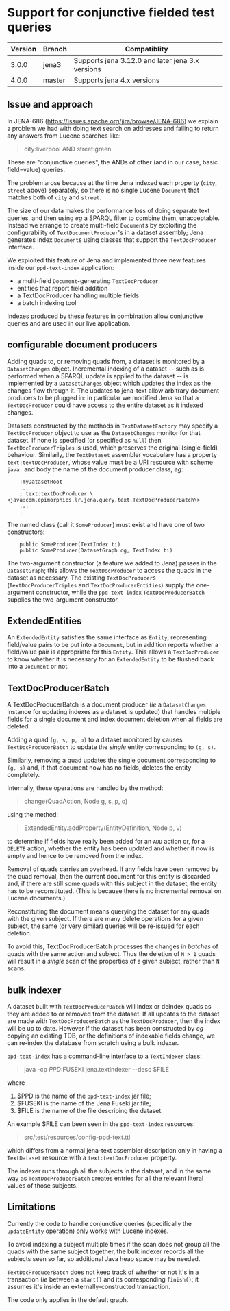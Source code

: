 # Support for conjunctive fielded test queries

| Version | Branch | Compatiblity |
|---|---|---|
| 3.0.0 | jena3 | Supports jena 3.12.0 and later jena 3.x versions |
| 4.0.0 | master | Supports jena 4.x versions |

## Issue and approach 

In JENA-686 (https://issues.apache.org/jira/browse/JENA-686)
we explain a problem we had with doing text search on
addresses and failing to return any answers from Lucene
searches like:

> city:liverpool AND street:green

These are "conjunctive queries", the ANDs of other
(and in our case, basic field=value) queries.

The problem arose because at the time Jena indexed 
each property (`city`, `street` above) 
separately, so there is no single Lucene `Document` that 
matches both of `city` and `street`.

The size of our data makes the performance loss of
doing separate text queries, and then using *eg* a SPARQL filter
to combine them, unacceptable. Instead we arrange to create
multi-field `Document`s by exploiting the configurability
of `TextDocumentProducer`'s in a dataset assembly;
Jena generates index `Document`s using classes that
support the `TextDocProducer` interface. 

We exploited this feature of Jena and implemented
three new features inside our `ppd-text-index` 
application:

* a multi-field `Document`-generating `TextDocProducer`
* entities that report field addition
* a TextDocProducer handling multiple fields
* a batch indexing tool

Indexes produced by these features in combination
allow conjunctive queries and are used in
our live application. 

## configurable document producers

Adding quads to, or removing quads from, a dataset is
monitored by a `DatasetChanges` object. Incremental
indexing of a dataset -- such as is performed 
when a SPARQL update is applied to the dataset -- 
is implemented by a `DatasetChanges`
object which updates the index as the changes flow
through it. The updates to jena-text allow arbitrary
document producers to be plugged in: in particular
we modified Jena so that a `TextDocProducer` could
have access to the entire dataset as it indexed
changes.

Datasets constructed by the methods in
`TextDatasetFactory` may specify a `TextDocProducer`
object to use as the `DatasetChanges` monitor for that
dataset. If none is specified (or specified as `null`)
then `TextDocProducerTriples` is used, which preserves
the original (single-field) behaviour. 
Similarly, the `TextDataset` 
assembler vocabulary has a property `text:textDocProducer`, 
whose value must be a URI resource with scheme `java:` and 
body the name
of the document producer class, *eg*:

		:myDatasetRoot
		... 
		; text:textDocProducer \<java:com.epimorphics.lr.jena.query.text.TextDocProducerBatch\> 
		...
		.

The named class (call it `SomeProducer`) must exist and have 
one of two constructors:

		public SomeProducer(TextIndex ti)
		public SomeProducer(DatasetGraph dg, TextIndex ti)

The two-argument constructor (a feature we added to Jena) 
passes  in the `DatasetGraph`;
this allows the `TextDocProducer` to access the quads
in the dataset as necessary. The existing `TextDocProducer`s
(`TextDocProducerTriples` and `TextDocProducerEntities`)
supply the one-argument constructor, while the
`ppd-text-index` `TextDocProducerBatch` supplies the
two-argument constructor. 

## ExtendedEntities

An `ExtendedEntity` satisfies the same interface as `Entity`,
representing field/value pairs to be put into a `Document`,
but in addition reports whether a field/value pair is
appropriate for this `Entity`. This allows a `TextDocProducer`
to know whether it is necessary for an `ExtendedEntity` to
be flushed back into a `Document` or not.

## TextDocProducerBatch

A TextDocProducerBatch is a document producer
(*ie* a `DatasetChanges` instance for updating
indexes as a dataset is updated)
that handles multiple fields for a single document
and index document deletion when all fields are
deleted.

Adding a quad `(g, s, p, o)` to a dataset monitored by
causes `TextDocProducerBatch` to update the *single* 
entity corresponding to `(g, s)`.

Similarly, removing a quad updates the single 
document corresponding to `(g, s)` and, if that document
now has no fields, deletes the entity completely.

Internally, these operations are handled by the method:

> change(QuadAction, Node g, s, p, o)

using the method:

> ExtendedEntity.addProperty(EntityDefinition, Node p, v)

to determine if fields have really been added for
an `ADD` action or, for a `DELETE` action, whether
the entity has been updated and whether it now is
empty and hence to be removed from the index.

Removal of quads carries an overhead. If any
fields have been removed by the quad removal,
then the current document for this entity is discarded
and, if there are still some quads with this subject
in the dataset,
the entity has to be reconstituted. (This is because
there is no incremental removal on Lucene documents.)

Reconstituting the document means querying the dataset
for any quads with the given subject. If there are
many delete operations for a given subject, the same
(or very similar) queries will be re-issued for each
deletion.

To avoid this, TextDocProducerBatch processes the
changes in *batches* of quads with the same action and
subject. Thus the deletion of `N > 1` quads will
result in a *single* scan of the properties of a
given subject, rather than `N` scans.

## bulk indexer

A dataset built with `TextDocProducerBatch` will index
or deindex quads as they are added to or removed from 
the dataset. If all updates to the dataset are made
with `TextDocProducerBatch` as the `TextDocProducer`,
then the index will be up to
date. However if the dataset has been constructed by
*eg* copying an existing TDB, or the definitions of 
indexable fields change, we can re-index the database
from scratch using a bulk indexer.

`ppd-text-index` has a command-line interface to
a `TextIndexer` class:

> java -cp $PPD:$FUSEKI jena.textindexer --desc $FILE 

where

1. $PPD is the name of the `ppd-text-index` jar file;
2. $FUSEKI is the name of the Jena Fuseki jar file;
3. $FILE is the name of the file describing the dataset.

An example $FILE can been seen in the `ppd-text-index`
resources:

> src/test/resources/config-ppd-text.ttl

which differs from a normal jena-text assembler
description only in having a `TextDataset` resource
with a `text:textDocProducer` property.

The indexer runs through
all the subjects in the dataset, and in the same
way as `TextDocProducerBatch` creates entries for 
all the relevant literal
values of those subjects.

## Limitations

Currently the code to handle conjunctive queries
(specifically the `updateEntity` operation)
only works with Lucene indexes.

To avoid indexing a subject multiple times if
the scan does not group all the quads with the 
same subject together, the bulk indexer records all
the subjects seen so far, so additional Java heap 
space may be needed.

`TextDocProducerBatch` does not keep track of whether or
not it's in a transaction (*ie* between a `start()` and
its corresponding `finish()`; it assumes it's inside
an externally-constructed transaction.

The code only applies in the default graph.
